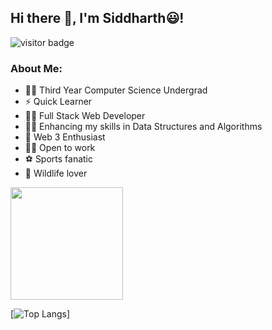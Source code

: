 ## Hi there 👋, I'm Siddharth:smiley:!

![visitor badge](https://visitor-badge.glitch.me/badge?page_id=Gooner1886.visitor-badge)

### About Me:

* :man_student: Third Year Computer Science Undergrad 
* :zap: Quick Learner 
* :technologist: Full Stack Web Developer 
* :man_student: Enhancing my skills in Data Structures and Algorithms
* :key: Web 3 Enthusiast
* :office_worker: Open to work
* :soccer: Sports fanatic 
* :tiger: Wildlife lover


<img height="180em" src="https://github-readme-stats.vercel.app/api?username=Gooner1886&show_icons=true&hide_border=true&&count_private=true&include_all_commits=true&theme=radical" />

[![Top Langs](https://github-readme-stats.vercel.app/api/top-langs/?username=Gooner1886&layout=compact)]

<!--
**Gooner1886/Gooner1886** is a ✨ _special_ ✨ repository because its `README.md` (this file) appears on your GitHub profile.

Here are some ideas to get you started:

- 🔭 I’m currently working on ...
- 🌱 I’m currently learning ...
- 👯 I’m looking to collaborate on ...
- 🤔 I’m looking for help with ...
- 💬 Ask me about ...
- 📫 How to reach me: ...
- 😄 Pronouns: ...
- ⚡ Fun fact: ...
-->

